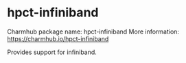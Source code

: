 # hpct-infiniband

Charmhub package name: hpct-infiniband
More information: https://charmhub.io/hpct-infiniband

Provides support for infiniband.
